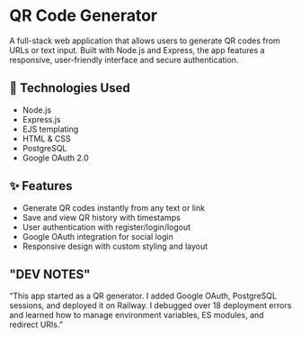 # QR Code Generator

A full-stack web application that allows users to generate QR codes from URLs or text input. Built with Node.js and Express, the app features a responsive, user-friendly interface and secure authentication.

## 🔧 Technologies Used
- Node.js
- Express.js
- EJS templating
- HTML & CSS
- PostgreSQL
- Google OAuth 2.0

## ✨ Features
- Generate QR codes instantly from any text or link
- Save and view QR history with timestamps
- User authentication with register/login/logout
- Google OAuth integration for social login
- Responsive design with custom styling and layout



## "DEV NOTES"

“This app started as a QR generator. I added Google OAuth, PostgreSQL sessions, and deployed it on Railway. I debugged over 18 deployment errors and learned how to manage environment variables, ES modules, and redirect URIs.”

